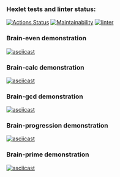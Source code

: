 ### Hexlet tests and linter status:
[![Actions Status](https://github.com/notsoyoungg/python-project-lvl1/workflows/hexlet-check/badge.svg)](https://github.com/notsoyoungg/python-project-lvl1/actions)
[![Maintainability](https://api.codeclimate.com/v1/badges/a99a88d28ad37a79dbf6/maintainability)](https://codeclimate.com/github/codeclimate/codeclimate/maintainability)
[![linter](https://github.com/notsoyoungg/python-project-lvl1/actions/workflows/linter.yml/badge.svg)](https://github.com/notsoyoungg/python-project-lvl1/actions/workflows/linter.yml)
### Brain-even demonstration
[![asciicast](https://asciinema.org/a/LET0DRmmt6CSZZefOiH3KmkLx.svg)](https://asciinema.org/a/LET0DRmmt6CSZZefOiH3KmkLx)
### Brain-calc demonstration
[![asciicast](https://asciinema.org/a/4dayWMg63clHKlVZBZDozqJZA.svg)](https://asciinema.org/a/4dayWMg63clHKlVZBZDozqJZA)
### Brain-gcd demonstration
[![asciicast](https://asciinema.org/a/Yz6H8pkB4iJ12F8gzQ3rrt9mU.svg)](https://asciinema.org/a/Yz6H8pkB4iJ12F8gzQ3rrt9mU)
### Brain-progression demonstration
[![asciicast](https://asciinema.org/a/Mig6zeUiGXJIGIvQezYwrGpcc.svg)](https://asciinema.org/a/Mig6zeUiGXJIGIvQezYwrGpcc)
### Brain-prime demonstration
[![asciicast](https://asciinema.org/a/2m5zonxY0zEYWWszhZDDcoEmY.svg)](https://asciinema.org/a/2m5zonxY0zEYWWszhZDDcoEmY)
